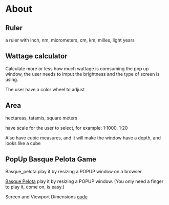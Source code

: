# About

## Ruler

a ruler with inch, nm, micrometers, cm, km, milles, light years

## Wattage calculator

Calculate more or less how much wattage is comsuming the pop up window, the user needs to imput the brightness and the type of screen is using.

The user have a color wheel to adjust

## Area

hectareas, tatamis, square meters

have scale for the user to select, for example: 1:1000, 1:20

Also have cubic measures, and it will make the window have a depth, and looks like a cube

## PopUp Basque Pelota Game

Basque_pelota  play it by resizing a POPUP window on a browser

[Basque Pelota](https://en.wikipedia.org/wiki/Basque_pelota)  play it by resizing a POPUP window. (You only need a finger to play it, come on, is easy.)

Screen and Viewport Dimensions [code](https://codepen.io/dudleystorey/pen/pRqyoQ)


